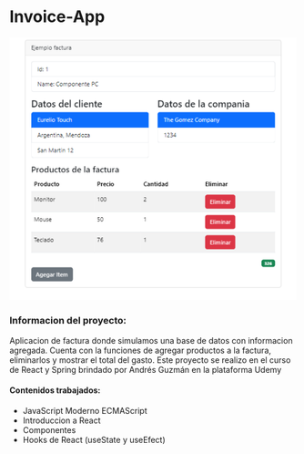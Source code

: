 # Invoice-App

<p align="center" >
     <img width="600" heigth="600" src="src\assets\invoice-img.png">
</p>

### Informacion del proyecto:

<p align="left"> Aplicacion de factura donde simulamos una base de datos con informacion agregada. Cuenta con la funciones de agregar productos a la factura, eliminarlos y mostrar el total del gasto. Este proyecto se realizo en el curso de React y Spring brindado por Andrés Guzmán en la plataforma Udemy<p>

#### Contenidos trabajados: 

<ul>
     <li>JavaScript Moderno ECMAScript</li>
     <li>Introduccion a React</li>
     <li>Componentes  </li>
     <li>Hooks de React (useState y useEfect)</li>
</ul>
